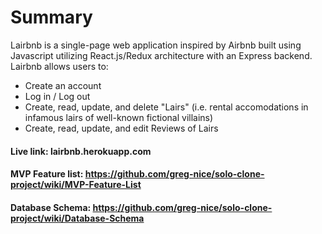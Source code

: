 # Summary

Lairbnb is a single-page web application inspired by Airbnb built using Javascript utilizing React.js/Redux architecture with an Express backend. Lairbnb allows users to:

- Create an account
- Log in / Log out
- Create, read, update, and delete "Lairs" (i.e. rental accomodations in infamous lairs of well-known fictional villains)
- Create, read, update, and edit Reviews of Lairs

#### Live link: lairbnb.herokuapp.com
#### MVP Feature list: https://github.com/greg-nice/solo-clone-project/wiki/MVP-Feature-List
#### Database Schema: https://github.com/greg-nice/solo-clone-project/wiki/Database-Schema



